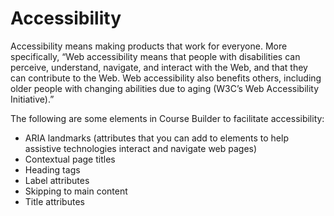 <h1>Accessibility</h1>



Accessibility means making products that work for everyone. More specifically, “Web accessibility means that people with disabilities can perceive, understand, navigate, and interact with the Web, and that they can contribute to the Web. Web accessibility also benefits others, including older people with changing abilities due to aging (W3C’s Web Accessibility Initiative).”

The following are some elements in Course Builder to facilitate accessibility:

  * ARIA landmarks (attributes that you can add to elements to help assistive technologies interact and navigate web pages)
  * Contextual page titles
  * Heading tags
  * Label attributes
  * Skipping to main content
  * Title attributes